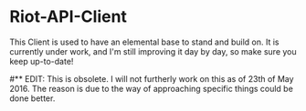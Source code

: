 # Riot-API-Client
This Client is used to have an elemental base to stand and build on. It is currently under work, and I'm still improving it day by day, so make sure you keep up-to-date!

#** EDIT:
This is obsolete. I will not furtherly work on this as of 23th of May 2016. The reason is due to the way of approaching specific things could be done better.
